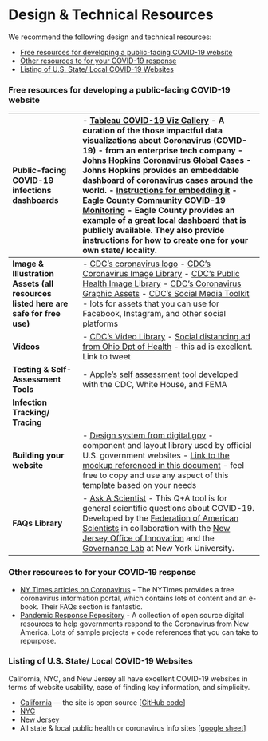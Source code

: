 # Design & Technical Resources

We recommend the following design and technical resources:

* [Free resources for developing a public-facing COVID-19 website](https://covid-websites.usdigitalresponse.org//resources/resources.html#free-resources-for-developing-a-public-facing-covid-19-website)
* [Other resources to for your COVID-19 response](https://covid-websites.usdigitalresponse.org//resources/resources.html#other-resources-to-for-your-covid-19-response)
* [Listing of U.S. State/ Local COVID-19 Websites](https://covid-websites.usdigitalresponse.org//resources/resources.html#listing-of-us-state-local-covid-19-websites)

### Free resources for developing a public-facing COVID-19 website

| **Public-facing COVID-19 infections dashboards** | - [Tableau COVID-19 Viz Gallery](https://public.tableau.com/en-us/s/covid-19-viz-gallery) - A curation of the those impactful data visualizations about Coronavirus \(COVID-19\) - from an enterprise tech company - [Johns Hopkins Coronavirus Global Cases](https://coronavirus.jhu.edu/map.html) - Johns Hopkins provides an embeddable dashboard of coronavirus cases around the world. - [Instructions for embedding it](https://coronavirus.jhu.edu/map-faq) - [Eagle County Community COVID-19 Monitoring](https://datastudio.google.com/u/0/reporting/1ddB1kq5h6QjTk77HltHKnho8GHnvk85e/page/plbIB) - Eagle County provides an example of a great local dashboard that is publicly available. They also provide instructions for how to create one for your own state/ locality. |
| :--- | :--- |
| **Image & Illustration Assets \(all resources listed here are safe for free use\)** | - [CDC’s coronavirus logo](https://phil.cdc.gov/Details.aspx?pid=2871) - [CDC’s Coronavirus Image Library](https://www.cdc.gov/media/subtopic/images.htm) - [CDC’s Public Health Image Library](https://phil.cdc.gov/) - [CDC’s Coronavirus Graphic Assets](https://www.cdc.gov/coronavirus/2019-ncov/communication/graphics.html) - [CDC’s Social Media Toolkit](https://www.cdc.gov/coronavirus/2019-ncov/communication/social-media-toolkit.html) - lots for assets that you can use for Facebook, Instagram, and other social platforms |
| **Videos** | - [CDC’s Video Library](https://www.cdc.gov/coronavirus/2019-ncov/communication/videos.html) - [Social distancing ad from Ohio Dpt of Health](https://twitter.com/JoshuaGrubbsPhD/status/1248317963566006272?s=20) - this ad is excellent. Link to tweet |
| **Testing & Self-Assessment Tools** | - [Apple’s self assessment tool](https://www.apple.com/covid19/) developed with the CDC, White House, and FEMA |
| **Infection Tracking/ Tracing** |  |
| **Building your website** | - [Design system from digital.gov](https://designsystem.digital.gov/) - component and layout library used by official U.S. government websites - [Link to the mockup referenced in this document](https://www.figma.com/file/tP0FkObAfTwJ7wpRsAHnbp/USDR%3A-COVID-19-Website-Best-Practices?node-id=12%3A0) - feel free to copy and use any aspect of this template based on your needs |
| **FAQs Library** | - [Ask A Scientist](https://covid19.fas.org/l/en) - This Q+A tool is for general scientific questions about COVID-19. Developed by the [Federation of American Scientists](https://fas.org/) in collaboration with the [New Jersey Office of Innovation](http://innovation.nj.gov/) and the [Governance Lab](http://www.thegovlab.org/) at New York University. |

### Other resources to for your COVID-19 response <a id="other-resources-to-for-your-covid-19-response"></a>

* [NY Times articles on Coronavirus](https://www.nytimes.com/news-event/coronavirus) - The NYTimes provides a free coronavirus information portal, which contains lots of content and an e-book. Their FAQs section is fantastic.
* [Pandemic Response Repository](https://newamericafoundation.github.io/pandemic-response-repository/) - A collection of open source digital resources to help governments respond to the Coronavirus from New America. Lots of sample projects + code references that you can take to repurpose.

### Listing of U.S. State/ Local COVID-19 Websites <a id="listing-of-us-state-local-covid-19-websites"></a>

California, NYC, and New Jersey all have excellent COVID-19 websites in terms of website usability, ease of finding key information, and simplicity.

* [California](https://covid19.ca.gov/) — the site is open source \[[GitHub code](https://github.com/cagov/covid19)\]
* [NYC](https://www1.nyc.gov/site/coronavirus/index.page)
* [New Jersey](https://covid19.nj.gov/index.html)
* All state & local public health or coronavirus info sites \[[google sheet](https://docs.google.com/spreadsheets/d/1oxQ54xx06u_M1UOjzwIKLcsqeVklV447HRZip-VZ_Bs/edit#gid=1590417974)\]


